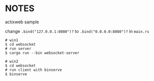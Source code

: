 # NOTES

actixweb sample

change `.bind("127.0.0.1:8080")?` to `.bind("0.0.0.0:8080")?` in `main.rs`

```shell
# win1
$ cd websocket
# run server
$ cargo run --bin websocket-server

# win2
$ cd websocket
# run client with binserve
$ binserve
```
